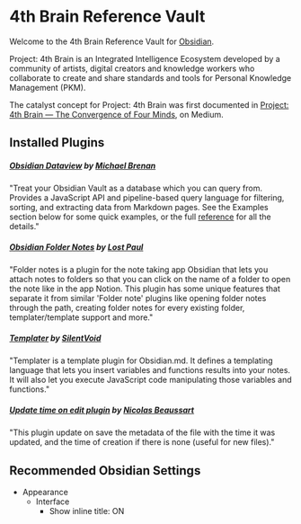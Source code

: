 # 4th Brain Reference Vault

Welcome to the 4th Brain Reference Vault for [Obsidian](https://obsidian.md/).

Project: 4th Brain is an Integrated Intelligence Ecosystem developed by a community of artists, digital creators and knowledge workers who collaborate to create and share standards and tools for Personal Knowledge Management (PKM).

The catalyst concept for Project: 4th Brain was first documented in  [Project: 4th Brain — The Convergence of Four Minds](https://medium.com/@cody.burleson/project-4th-brain-the-convergence-of-four-minds-8e49a911222b), on Medium.
## Installed Plugins

##### [Obsidian Dataview](https://github.com/blacksmithgu/obsidian-dataview) by [Michael Brenan](https://github.com/blacksmithgu)
"Treat your Obsidian Vault as a database which you can query from. Provides a JavaScript API and pipeline-based query language for filtering, sorting, and extracting data from Markdown pages. See the Examples section below for some quick examples, or the full [reference](https://blacksmithgu.github.io/obsidian-dataview/) for all the details."
##### [Obsidian Folder Notes](https://github.com/LostPaul/obsidian-folder-notes) by [Lost Paul](https://github.com/LostPaul)
"Folder notes is a plugin for the note taking app Obsidian that lets you attach notes to folders so that you can click on the name of a folder to open the note like in the app Notion. This plugin has some unique features that separate it from similar 'Folder note' plugins like opening folder notes through the path, creating folder notes for every existing folder, templater/template support and more."
##### [Templater](https://github.com/SilentVoid13/Templater) by [SilentVoid](https://github.com/SilentVoid13)
"Templater is a template plugin for Obsidian.md. It defines a templating language that lets you insert variables and functions results into your notes. It will also let you execute JavaScript code manipulating those variables and functions."
##### [Update time on edit plugin](https://github.com/beaussan/update-time-on-edit-obsidian) by [Nicolas Beaussart](https://github.com/beaussan)
"This plugin update on save the metadata of the file with the time it was updated, and the time of creation if there is none (useful for new files)."

## Recommended Obsidian Settings

- Appearance
	- Interface
		- Show inline title: ON
